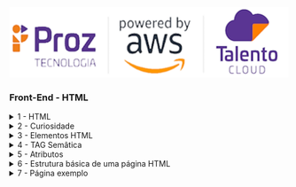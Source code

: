 ![](./assets/hd-header.png)

### Front-End - HTML

<details>
<summary>1 - HTML</summary>

> HTML é uma das linguagens que utilizamos para desenvolver websites. O acrônimo HTML vem do inglês e significa Hypertext Markup Language ou em português Linguagem de Marcação de Hipertexto.

> Criado pelo físico britânico Tim Berners-Lee em 2008, numa estação NeXTcube, usando o ambiente de desenvolvimento NeXTSTEP.

<div align="center">
    <img src="assets/tim.jpeg" width="300" height="200">
<div>

> O HTML é a liguagem base da internet. Foi criada para ser de fácil entendimento por seres humanos e também por máquinas, como por exemplo o Google ou outros sistemas que percorrem a internet capturando informação.
</details>

<details>
<summary>2 - Curiosidade</summary>

> O primeiro website do mundo foi lançado por ele em 6 de agosto de 1991. O conteúdo simplesmente descrevia a forma de funcionamento dessa nova forma de conexão. O domínio era http://info.cern.ch , e até hoje está no ar em sua forma original.

<div align="center">
![](./assets/primeiro.png)
</div>

</details>

<details>
<summary>3 - Elementos HTML</summary>

- Um elemento é um componente que compõe o HTML. 
- Os elementos são compostos por tags. 
- Existem vários elementos, iremos ver adiante.

EX: 
```html
<elemento> <!-- Abertura do elemento -->
    conteúdo  <!--Conteúdo exibido pelo navegador-->
</elemento> <!-- Fechamento do elemento -->
```

- Alguns elementos:

  - `<p>`: Parágrafo
  - `<h1>`: Título
  - `<img>`: Imagem
  - `<a>`: Link
  - `<ul>`: Lista não ordenada
  - `<ol>`: Lista ordenada
  - `button`: Botão


EX da tag `<p>`:
```html
<p>
    Conteúdo do parágrafo
</p>
```

EX da tag `<h1>`:
```html
<h1>
    Conteúdo do título
</h1>
```

EX da tag `<img>`:
```html
<img src="img.png" alt="Uma imagem">
```

EX da tag `<a>`:
```html
<a href="https://www.google.com">
    Link para o Google
</a>
```

EX da tag `<ul>`:
```html
<ul>
    <li>Item 1</li>
    <li>Item 2</li>
    <li>Item 3</li>
</ul>
```

EX da tag `<ol>`:
```html
<ol>
    <li>Item 1</li>
    <li>Item 2</li>
    <li>Item 3</li>
</ol>
```

EX da tag `<button>`:
```html
<button>
    Clique aqui!
</button>
``` 
</details>

<details>
<summary>4 - TAG Semâtica</summary>

<div align="center">
![](./assets/versus.jpg)
</div>

> Refere-se a elementos HTML que são usados para fornecer significado e estrutura ao conteúdo de um site, tornando-o mais compreensível para os navegadores, mecanismos de busca e pessoas que utilizam tecnologias assistivas. Essas tags ajudam a identificar claramente o propósito e o significado dos diferentes elementos do site.

EX: 

1. `<header>`: Representa o cabeçalho de um documento ou de uma seção.
```html
<header>
  <h1>Meu Site</h1>
  <nav>
    <ul>
      <li><a href="#">Página Inicial</a></li>
      <li><a href="#">Sobre</a></li>
      <li><a href="#">Contato</a></li>
    </ul>
  </nav>
</header>
```

2. `<nav>`: Define uma seção de navegação.

```html
<nav>
  <ul>
    <li><a href="#">Página Inicial</a></li>
    <li><a href="#">Sobre</a></li>
    <li><a href="#">Contato</a></li>
  </ul>
</nav>

```

3. `<main>`: Representa o conteúdo principal do documento.

```html
<main>
  <h2>Sobre</h2>
  <p>Informações sobre a empresa ou organização.</p>
</main>

```

4. `<article>`: Define um conteúdo independente e autossuficiente que pode ser distribuído separadamente.

```html
<article>
  <h3>Título do Artigo</h3>
  <p>Conteúdo do artigo.</p>
</article>
```

5. `<section>`: Representa uma seção genérica de conteúdo.

```html
<section>
  <h2>Serviços</h2>
  <ul>
    <li>Serviço 1</li>
    <li>Serviço 2</li>
    <li>Serviço 3</li>
  </ul>
</section>

```

6. `<aside>`: Define um conteúdo relacionado, mas separado do conteúdo principal.

```html
<aside>
  <h3>Anúncio</h3>
  <p>Texto do anúncio.</p>
</aside>

```

7. `<footer>`: Representa o rodapé do documento ou de uma seção.

```html
<footer>
  <p>&copy; 2023 Meu Site. Todos os direitos reservados.</p>
</footer>
```

</details>

<details>
<summary>5 - Atributos</summary>

- Atributos são propriedades que podem ser adicionadas aos elementos.
- Existem vários atributos, iremos ver adiante.

EX da tag `<a>`:
```html
<!-- o href é um atributo que tem o valor do link -->
<a href="https://www.google.com">
    Link para o Google
</a>
```

EX da tag `<img>`:
```html
<!-- o src é um atributo que tem o valor da imagem -->
<img src="img.png" alt="Uma imagem">
```

> OBS: cada elemento tem um atributo específico.
</details>

<details>
<summary>6 - Estrutura básica de uma página HTML</summary>
 
```html
<!DOCTYPE html>
<html>
<head>
<meta charset="UTF-8"/>
<title>Document</title>
</head>
<body>
...
</body>
</html>
```
> O DOCTYPE é usado para definir o tipo de documento que será renderizado. Nesse caso é o HTML versão 5.

> A tag `html` é responsável por definir o início do documento HTML.

> A tag `head` é onde fica localizado o titulo, icone que fica na aba do navegador, codificação dos caracteres, importação de arquivos CSS/JavaScript e etc.

> A tag `meta` são linhas de código `html` ou `etiquetas` que, entre outras coisas, descrevem o conteúdo do seu site para os buscadores. É nelas que você vai inserir as palavras-chave que facilitarão a vida do usuário na hora de te encontrar, por exemplo. 

> A tag `title` é utilizada para definir o título da página que é exibido na aba do navegador.

> A tag `body` é o corpo da página. É nela que fica todo o conteúdo que será exibido no navegador.
</details>


<details>
<summary>7 - Página exemplo</summary>

> Para criar uma página html, é necessário criar um arquivo e salvar com a extensão html e colocar o código dentro do arquivo.

```html
<!DOCTYPE html>
<html lang="en">

    <head>
        <meta charset="UTF-8">
        <meta http-equiv="X-UA-Compatible" content="IE=edge">
        <meta name="viewport" content="width=device-width, initial-scale=1.0">
        <title>Meu currículo</title>
    </head>

    <body>

        <header>
            <h1 align="center">
                <img width="200" src="https://avatars.githubusercontent.com/u/82737206?s=400&u=2b1e62750e2b2a0d55a83209e64da1edc3beb204&v=4" alt="Foto do currículo">
                <br />
                Anália Emília
            </h1>
            <p>
                <b>Descrição:</b>
                <br />
                <i>
                    Bem-vindo(a)!

                    Sua Anália Emília, tenho experiência na área de Desenvolvimento Front End (Sites), 
                    Back End(C# e .net) e Design. 
                    
                    Conhecimentos abrangentes em desenvolvimento Fullstack e de aplicações web, conhecimentos 
                    em programação estruturada, orientação a objetos, bancos de dados SQL Server, desenvolvimento de Web API com .NET e Entity Framework, 
                    autenticação e autorização com JWT, documentação de API com Swagger, testes unitários com xUnit e desenvolvimento com Angular.

                    Atuação na área de Docência, com experiência na orientação a aprendizagem do aluno, participação do planejamento das atividades 
                    da escola e organização do processo de ensino, contribuindo com o aprimoramento das rotinas. Experiência na área de Robótica 
                    Educacional, em projetos multidisciplinar do ensino Fundamental, Médio, Médio técnico e Pós Médio Técnico, com participação premiada
                    em eventos.
                </i>
            </p>
        </header>

        <hr>

        <main>
            <section>
                <h2 align="center">Experiências Profissionais</h2>
                <ul>
                    <li>Professora de informática</li>
                    <li>Desenvolvedor júnior</li>
                    <li>Desenvolvedor Pleno</li>
                </ul>
            </section>
        </main>

        <hr>

        <footer>
            <section>
                <h2 align="center">Contatos</h2>
                <ul>
                    <li>
                        <a href="https://www.linkedin.com/in/analiaemiliadev/">
                            <img src="./assets/linkedin.png" alt="github" width="20">
                            Linkedin
                        </a>
                    </li>
                    <li>
                        <a href="https://github.com/analianai">
                            <img src="./assets/github.png" alt="github" width="20">
                            GitHub
                        </a>
                    </li>
                </ul>
            </section>
        </footer>
    </body>
</html>

```

> Navegador:
![](./assets/index.png)




###### tags: `internet` `navegação`
